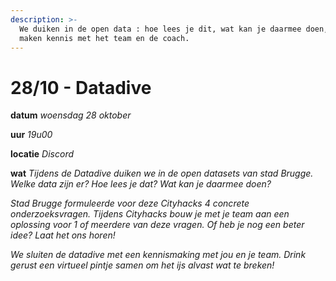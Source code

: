 ```yaml
---
description: >-
  We duiken in de open data : hoe lees je dit, wat kan je daarmee doen, etc. En
  maken kennis met het team en de coach.
---
```


# 28/10 - Datadive

**datum**       _woensdag 28 oktober_

**uur**            _19u00_

**locatie**      _Discord_

**wat**          _Tijdens de Datadive duiken we in de open datasets van stad Brugge. Welke data zijn er? Hoe lees je dat? Wat kan je daarmee doen?_ 

_Stad Brugge formuleerde voor deze Cityhacks 4 concrete onderzoeksvragen. Tijdens Cityhacks bouw je met je team aan een oplossing voor 1 of meerdere van deze vragen. Of heb je nog een beter idee? Laat het ons horen!_

_We sluiten de datadive met een kennismaking met jou en je team. Drink gerust een virtueel pintje samen om het ijs alvast wat te breken!_

